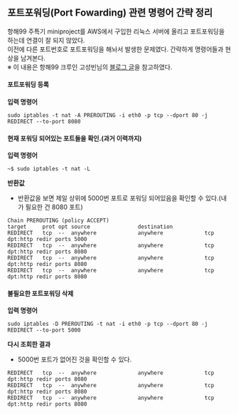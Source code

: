 ## 포트포워딩(Port Fowarding) 관련 명령어 간략 정리
항해99 주특기 miniproject를 AWS에서 구입한 리눅스 서버에 올리고 포트포워딩을 하는데 연결이 잘 되지 않았다.  
이전에 다른 포트번호로 포트포워딩을 해놔서 발생한 문제였다. 간략하게 명령어들과 현상을 남겨본다.  
※ 이 내용은 항해99 크루인 고성빈님의 [블로그 글](https://seongbindb.tistory.com/128)을 참고하였다.  
  
#### 포트포워딩 등록
**입력 명령어**
```
sudo iptables -t nat -A PREROUTING -i eth0 -p tcp --dport 80 -j REDIRECT --to-port 8080
```

#### 현재 포워딩 되어있는 포트들을 확인.(과거 이력까지)  
**입력 명령어**  
```
~$ sudo iptables -t nat -L
```  
**반환값**  
- 반환값을 보면 제일 상위에 5000번 포트로 포워딩 되어있음을 확인할 수 있다.(내가 필요한 건 8080 포트)  
```
Chain PREROUTING (policy ACCEPT)
target     prot opt source               destination
REDIRECT   tcp  --  anywhere             anywhere             tcp dpt:http redir ports 5000
REDIRECT   tcp  --  anywhere             anywhere             tcp dpt:http redir ports 8080
REDIRECT   tcp  --  anywhere             anywhere             tcp dpt:http redir ports 8080
REDIRECT   tcp  --  anywhere             anywhere             tcp dpt:http redir ports 8080
```

#### 불필요한 포트포워딩 삭제  
**입력 명령어**  
```
sudo iptables -D PREROUTING -t nat -i eth0 -p tcp --dport 80 -j REDIRECT --to-port 5000
```
**다시 조회한 결과**  
- 5000번 포트가 없어진 것을 확인할 수 있다.
```
REDIRECT   tcp  --  anywhere             anywhere             tcp dpt:http redir ports 8080
REDIRECT   tcp  --  anywhere             anywhere             tcp dpt:http redir ports 8080
REDIRECT   tcp  --  anywhere             anywhere             tcp dpt:http redir ports 8080
```

